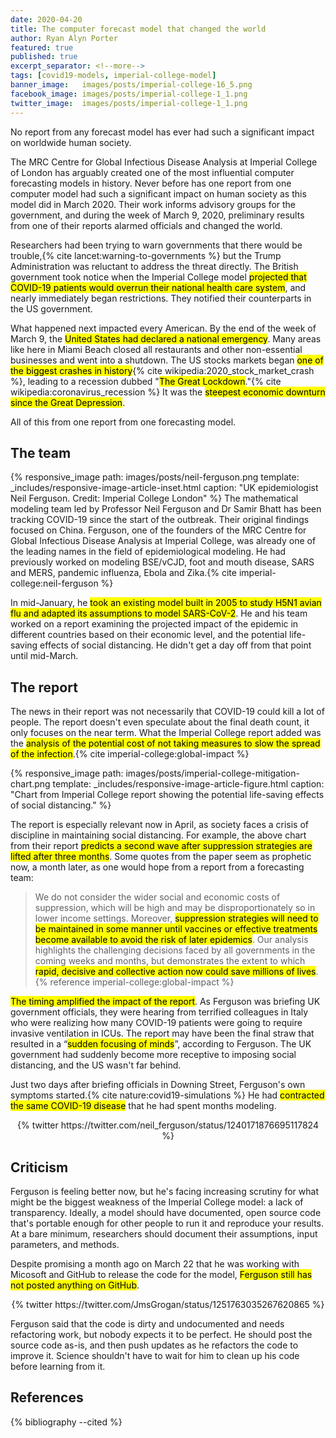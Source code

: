 ```yaml
---
date: 2020-04-20
title: The computer forecast model that changed the world
author: Ryan Alyn Porter
featured: true
published: true
excerpt_separator: <!--more-->
tags: [covid19-models, imperial-college-model]
banner_image:   images/posts/imperial-college-16_5.png
facebook_image: images/posts/imperial-college-1_1.png
twitter_image:  images/posts/imperial-college-1_1.png
---
```


No report from any forecast model has ever had such a significant impact on worldwide human society.

<!--more-->

The MRC Centre for Global Infectious Disease Analysis at Imperial College of London has arguably created one
of the most influential computer forecasting models in history.  Never before
has one report from one computer model had such a significant impact on human
society as this model did in March 2020.  Their work informs advisory groups
for the government, and during the week of March 9, 2020, preliminary results
from one of their reports alarmed officials and changed the world.

Researchers had been trying to warn governments that there would be trouble,{% cite lancet:warning-to-governments %} but
the Trump Administration was
reluctant to address the threat directly.  The British government took notice
when the Imperial College model <mark>projected that COVID-19 patients would overrun
their national health care system</mark>, and nearly immediately
began restrictions.  They notified their counterparts in the US government.

What happened next impacted every American.  By the end of the week of
March 9, the <mark>United States had declared a national emergency</mark>.  Many areas
like here in Miami Beach closed all restaurants and other non-essential businesses
and went into a shutdown.  The US stocks markets began <mark>one of the biggest
crashes in history</mark>{% cite wikipedia:2020_stock_market_crash %}, leading to a recession dubbed "<mark>The Great Lockdown</mark>."{% cite wikipedia:coronavirus_recession %}
It was the <mark>steepest economic downturn since the Great Depression</mark>.

All of this from one report from one forecasting model.

<h2>The team</h2>

{% responsive_image path: images/posts/neil-ferguson.png
  template: _includes/responsive-image-article-inset.html
  caption: "UK epidemiologist Neil Ferguson. Credit: Imperial College London" %}
The mathematical modeling team led by Professor Neil Ferguson and Dr Samir Bhatt
has been tracking COVID-19 since the start of the outbreak.  Their original
findings focused on China.  Ferguson, one of the founders of the MRC Centre for
Global Infectious Disease Analysis at Imperial College, was already one of the
leading names in the field of epidemiological modeling.  He had previously
worked on modeling BSE/vCJD, foot and mouth disease, SARS and MERS, pandemic influenza, Ebola and Zika.{% cite imperial-college:neil-ferguson %}

In mid-January, he <mark>took an existing model built in 2005 to study H5N1 avian
flu and adapted its assumptions to model SARS-CoV-2</mark>.  He and his team worked on
a report examining the projected impact of the epidemic in different countries
based on their economic level, and the potential life-saving effects of
social distancing.  He didn't get a day off from that point until mid-March.

<h2>The report</h2>

The news in their report was not necessarily that COVID-19 could kill a lot of
people.  The report doesn't even speculate about the final death count, it only
focuses on the near term.  What the Imperial College report added was the
<mark>analysis of the potential cost of not
taking measures to slow the spread of the infection</mark>.{% cite imperial-college:global-impact %}

{% responsive_image path: images/posts/imperial-college-mitigation-chart.png
  template: _includes/responsive-image-article-figure.html
  caption: "Chart from Imperial College report showing the potential
  life-saving effects of social distancing." %}

The report is especially relevant now in April, as society faces a crisis of
discipline in maintaining social distancing.  For example, the above chart
from their report <mark>predicts a second wave after suppression strategies are
lifted after three months</mark>.  Some quotes from the paper seem as prophetic now,
a month later, as one would hope from a report from a forecasting team:

<blockquote class="blockquote">
We do not consider the wider social and economic costs of suppression, which will be high and may be disproportionately so in lower income settings. Moreover, <mark>suppression strategies will need to be maintained in some manner until vaccines or effective treatments become available to avoid the risk of later epidemics</mark>. Our analysis highlights the challenging decisions faced by all governments in the coming weeks and months, but demonstrates the extent to which <mark>rapid, decisive and collective action now could save millions of lives</mark>.
<footer>{% reference imperial-college:global-impact %}</footer>
</blockquote>

<mark>The timing amplified the impact of the report</mark>.  As Ferguson was briefing
UK government officials, they were hearing from terrified colleagues in Italy
who were realizing how many COVID-19 patients were going to require invasive
ventilation in ICUs.  The report may have been the final straw that resulted
in a “<mark>sudden focusing of minds</mark>”, according to Ferguson.  The UK government
had suddenly become more receptive to imposing social distancing, and the US
wasn't far behind.

Just two days after briefing officials in Downing Street, Ferguson's own
symptoms started.{% cite nature:covid19-simulations %}  He had <mark>contracted the same COVID-19 disease</mark> that he had
spent months modeling.

<center>
{% twitter https://twitter.com/neil_ferguson/status/1240171876695117824 %}
</center>

<h2>Criticism</h2>

Ferguson is feeling better now, but he's facing increasing scrutiny for what
might be the biggest weakness of the Imperial College model: a lack of
transparency.  Ideally, a model should have documented, open source code
that's portable enough for other people to run it and reproduce your results.
At a bare minimum, researchers should document their assumptions, input
parameters, and methods.

Despite promising a month ago on March 22 that he was working with Micosoft and
GitHub to release the code for the model, <mark>Ferguson still has not posted anything on GitHub</mark>.

<center>
{% twitter https://twitter.com/JmsGrogan/status/1251763035267620865 %}
</center>

Ferguson said that the code is dirty and undocumented and needs refactoring work,
but nobody expects it to be perfect.  He should post the source code as-is,
and then push updates as he refactors the code to improve it.  Science shouldn't
have to wait for him to clean up his code before learning from it.

<h2>References</h2>

{% bibliography --cited %}
